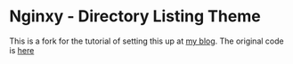 # Nginxy - Directory Listing Theme
This is a fork for the tutorial of setting this up at [my blog](https://neilmenon.com/blog). The original code is [here](https://github.com/lfelipe1501/Nginxy)